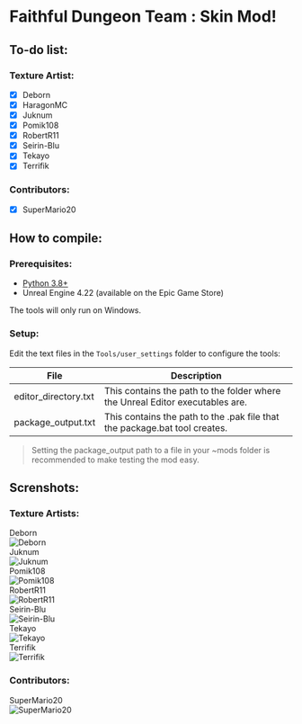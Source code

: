 # Faithful Dungeon Team : Skin Mod!

## To-do list:
### Texture Artist:
- [x] Deborn
- [x] HaragonMC
- [x] Juknum
- [x] Pomik108
- [x] RobertR11
- [x] Seirin-Blu
- [x] Tekayo
- [x] Terrifik

### Contributors:
- [x] SuperMario20

## How to compile:

### Prerequisites:
- [Python 3.8+](https://www.microsoft.com/en-us/p/python-38/9mssztt1n39l?activetab=pivot:overviewtab)
- Unreal Engine 4.22 (available on the Epic Game Store)

The tools will only run on Windows.

### Setup:
Edit the text files in the `Tools/user_settings` folder to configure the tools:

| File | Description |
| -------- | -------- |
| editor_directory.txt     | This contains the path to the folder where the Unreal Editor executables are.     |
| package_output.txt     | This contains the path to the .pak file that the package.bat tool creates.     |

> Setting the package_output path to a file in your ~mods folder is recommended to make testing the mod easy.

## Screnshots: 
### Texture Artists: 
Deborn  
![Deborn](https://i.imgur.com/WUyVhdr.png)  
Juknum  
![Juknum](https://i.imgur.com/l9dzkpX.png)  
Pomik108  
![Pomik108](https://i.imgur.com/r76rfLo.png)  
RobertR11  
![RobertR11](https://i.imgur.com/GKB4sWZ.png)  
Seirin-Blu  
![Seirin-Blu](https://i.imgur.com/7pVR1x1.png)  
Tekayo  
![Tekayo](https://i.imgur.com/OXx2ADW.png)  
Terrifik  
![Terrifik](https://i.imgur.com/BQmXfF6.png)  

### Contributors:
SuperMario20  
![SuperMario20](https://i.imgur.com/cNScE30.png)  
